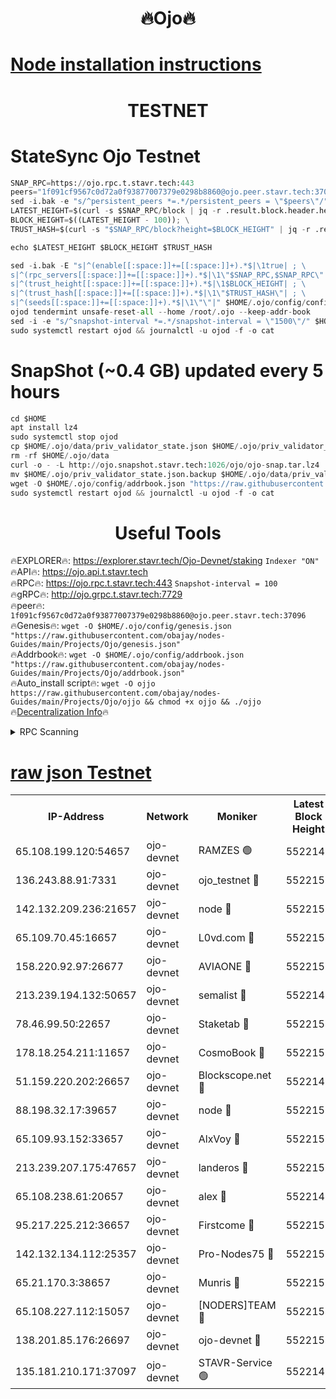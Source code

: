 <h1 align="center"> 🔥Ojo🔥</h1>

[Node installation instructions](https://github.com/obajay/nodes-Guides/tree/main/Projects/Ojo)
=

<h1 align="center"> TESTNET</h1>

# StateSync Ojo Testnet
```python
SNAP_RPC=https://ojo.rpc.t.stavr.tech:443
peers="1f091cf9567c0d72a0f93877007379e0298b8860@ojo.peer.stavr.tech:37096"
sed -i.bak -e "s/^persistent_peers *=.*/persistent_peers = \"$peers\"/" $HOME/.ojo/config/config.toml
LATEST_HEIGHT=$(curl -s $SNAP_RPC/block | jq -r .result.block.header.height); \
BLOCK_HEIGHT=$((LATEST_HEIGHT - 100)); \
TRUST_HASH=$(curl -s "$SNAP_RPC/block?height=$BLOCK_HEIGHT" | jq -r .result.block_id.hash)

echo $LATEST_HEIGHT $BLOCK_HEIGHT $TRUST_HASH

sed -i.bak -E "s|^(enable[[:space:]]+=[[:space:]]+).*$|\1true| ; \
s|^(rpc_servers[[:space:]]+=[[:space:]]+).*$|\1\"$SNAP_RPC,$SNAP_RPC\"| ; \
s|^(trust_height[[:space:]]+=[[:space:]]+).*$|\1$BLOCK_HEIGHT| ; \
s|^(trust_hash[[:space:]]+=[[:space:]]+).*$|\1\"$TRUST_HASH\"| ; \
s|^(seeds[[:space:]]+=[[:space:]]+).*$|\1\"\"|" $HOME/.ojo/config/config.toml
ojod tendermint unsafe-reset-all --home /root/.ojo --keep-addr-book
sed -i -e "s/^snapshot-interval *=.*/snapshot-interval = \"1500\"/" $HOME/.ojo/config/app.toml
sudo systemctl restart ojod && journalctl -u ojod -f -o cat
```
# SnapShot (~0.4 GB) updated every 5 hours
```python
cd $HOME
apt install lz4
sudo systemctl stop ojod
cp $HOME/.ojo/data/priv_validator_state.json $HOME/.ojo/priv_validator_state.json.backup
rm -rf $HOME/.ojo/data
curl -o - -L http://ojo.snapshot.stavr.tech:1026/ojo/ojo-snap.tar.lz4 | lz4 -c -d - | tar -x -C $HOME/.ojo --strip-components 2
mv $HOME/.ojo/priv_validator_state.json.backup $HOME/.ojo/data/priv_validator_state.json
wget -O $HOME/.ojo/config/addrbook.json "https://raw.githubusercontent.com/obajay/nodes-Guides/main/Projects/Ojo/addrbook.json"
sudo systemctl restart ojod && journalctl -u ojod -f -o cat
```
 <h1 align="center"> Useful Tools</h1>

🔥EXPLORER🔥:        https://explorer.stavr.tech/Ojo-Devnet/staking        `Indexer "ON"` \
🔥API🔥:                     https://ojo.api.t.stavr.tech \
🔥RPC🔥:                    https://ojo.rpc.t.stavr.tech:443              `Snapshot-interval = 100` \
🔥gRPC🔥:                  http://ojo.grpc.t.stavr.tech:7729 \
🔥peer🔥:                   `1f091cf9567c0d72a0f93877007379e0298b8860@ojo.peer.stavr.tech:37096` \
🔥Genesis🔥:    ```wget -O $HOME/.ojo/config/genesis.json "https://raw.githubusercontent.com/obajay/nodes-Guides/main/Projects/Ojo/genesis.json"``` \
🔥Addrbook🔥:    ```wget -O $HOME/.ojo/config/addrbook.json "https://raw.githubusercontent.com/obajay/nodes-Guides/main/Projects/Ojo/addrbook.json"``` \
🔥Auto_install script🔥: ```wget -O ojjo https://raw.githubusercontent.com/obajay/nodes-Guides/main/Projects/Ojo/ojjo && chmod +x ojjo && ./ojjo``` \
🔥[Decentralization Info](https://github.com/obajay/StateSync-snapshots/tree/main/Projects/Ojo/Decentralization)🔥



<details>
<summary>RPC Scanning</summary>

<h2 align="center"> We scan nodes in real time every 4 hours. And we provide the final result of RPC endpoints.
We cannot influence the operation of these nodes in any way. </h2>


```python
If Voting Power is higher than 0 --> then the Node is a validator of the network and may be subject to attack and be a potential threat to the chain.
```
```python
We marked such validators with a red symbol
```

</details>

[raw json Testnet](https://rpc-check.ojot.stavr.tech/ojot/rpc-ojot-result.json)
=


<table><tr><th>IP-Address</th><th>Network</th><th>Moniker</th><th>Latest Block Height</th><th>Earliest Block Height</th><th>Catching Up</th><th>Tx Index</th><th>Voting Power</th><th>Scan Time</th></tr><tr><td>65.108.199.120:54657</td><td>ojo-devnet</td><td>RAMZES 🟢</td><td>5522149</td><td>306156</td><td>False</td><td>on</td><td>0</td><td>2024-02-20T07:29:51.730027021UTC</td></tr><tr><td>136.243.88.91:7331</td><td>ojo-devnet</td><td>ojo_testnet 🔴</td><td>5522151</td><td>308845</td><td>False</td><td>on</td><td>1000</td><td>2024-02-20T07:30:00.063193209UTC</td></tr><tr><td>142.132.209.236:21657</td><td>ojo-devnet</td><td>node 🔴</td><td>5522153</td><td>350001</td><td>False</td><td>on</td><td>1999</td><td>2024-02-20T07:30:13.607003043UTC</td></tr><tr><td>65.109.70.45:16657</td><td>ojo-devnet</td><td>L0vd.com 🔴</td><td>5522154</td><td>695918</td><td>False</td><td>off</td><td>998</td><td>2024-02-20T07:30:21.673503850UTC</td></tr><tr><td>158.220.92.97:26677</td><td>ojo-devnet</td><td>AVIAONE 🔴</td><td>5522152</td><td>2754001</td><td>False</td><td>on</td><td>19926</td><td>2024-02-20T07:30:08.601718779UTC</td></tr><tr><td>213.239.194.132:50657</td><td>ojo-devnet</td><td>semalist 🔴</td><td>5522149</td><td>3223522</td><td>False</td><td>on</td><td>21037</td><td>2024-02-20T07:29:51.996631839UTC</td></tr><tr><td>78.46.99.50:22657</td><td>ojo-devnet</td><td>Staketab 🔴</td><td>5522154</td><td>4254801</td><td>False</td><td>on</td><td>1276</td><td>2024-02-20T07:30:21.907737687UTC</td></tr><tr><td>178.18.254.211:11657</td><td>ojo-devnet</td><td>CosmoBook 🔴</td><td>5522153</td><td>4392001</td><td>False</td><td>off</td><td>1047</td><td>2024-02-20T07:30:15.966759078UTC</td></tr><tr><td>51.159.220.202:26657</td><td>ojo-devnet</td><td>Blockscope.net 🔴</td><td>5522149</td><td>4425001</td><td>False</td><td>on</td><td>1930</td><td>2024-02-20T07:29:50.995242078UTC</td></tr><tr><td>88.198.32.17:39657</td><td>ojo-devnet</td><td>node 🔴</td><td>5522153</td><td>4710001</td><td>False</td><td>on</td><td>97924</td><td>2024-02-20T07:30:16.324841238UTC</td></tr><tr><td>65.109.93.152:33657</td><td>ojo-devnet</td><td>AlxVoy 🔴</td><td>5522153</td><td>4943001</td><td>False</td><td>on</td><td>4491415</td><td>2024-02-20T07:30:13.281542390UTC</td></tr><tr><td>213.239.207.175:47657</td><td>ojo-devnet</td><td>landeros 🔴</td><td>5522152</td><td>4967924</td><td>False</td><td>off</td><td>11083</td><td>2024-02-20T07:30:08.821307178UTC</td></tr><tr><td>65.108.238.61:20657</td><td>ojo-devnet</td><td>alex 🔴</td><td>5522149</td><td>5131001</td><td>False</td><td>on</td><td>11359</td><td>2024-02-20T07:29:51.339880484UTC</td></tr><tr><td>95.217.225.212:36657</td><td>ojo-devnet</td><td>Firstcome 🔴</td><td>5522150</td><td>5251946</td><td>False</td><td>on</td><td>13566</td><td>2024-02-20T07:29:57.682057567UTC</td></tr><tr><td>142.132.134.112:25357</td><td>ojo-devnet</td><td>Pro-Nodes75 🔴</td><td>5522150</td><td>5422150</td><td>False</td><td>on</td><td>24651</td><td>2024-02-20T07:29:54.989454274UTC</td></tr><tr><td>65.21.170.3:38657</td><td>ojo-devnet</td><td>Munris 🔴</td><td>5522150</td><td>5422150</td><td>False</td><td>off</td><td>20123</td><td>2024-02-20T07:29:57.333943955UTC</td></tr><tr><td>65.108.227.112:15057</td><td>ojo-devnet</td><td>[NODERS]TEAM 🔴</td><td>5522154</td><td>5422154</td><td>False</td><td>off</td><td>9999</td><td>2024-02-20T07:30:21.001161721UTC</td></tr><tr><td>138.201.85.176:26697</td><td>ojo-devnet</td><td>ojo-devnet 🔴</td><td>5522154</td><td>5422154</td><td>False</td><td>on</td><td>1000024000</td><td>2024-02-20T07:30:21.304078373UTC</td></tr><tr><td>135.181.210.171:37097</td><td>ojo-devnet</td><td>STAVR-Service 🟢</td><td>5522149</td><td>5521601</td><td>False</td><td>on</td><td>0</td><td>2024-02-20T07:29:52.686354978UTC</td></tr></table>
